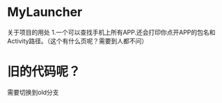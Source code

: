 # MyLauncher
关于项目的用处
1.一个可以查找手机上所有APP.还会打印你点开APP的包名和Activity路径。（这个有什么页呢？需要到人都不问）
# 旧的代码呢？
需要切换到old分支


